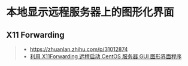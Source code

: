 # 本地显示远程服务器上的图形化界面


## X11 Forwarding

> * https://zhuanlan.zhihu.com/p/31012874
> * [利用 X11Forwarding 远程启动 CentOS 服务器 GUI 图形界面程序](https://cloud.tencent.com/developer/news/384649)



